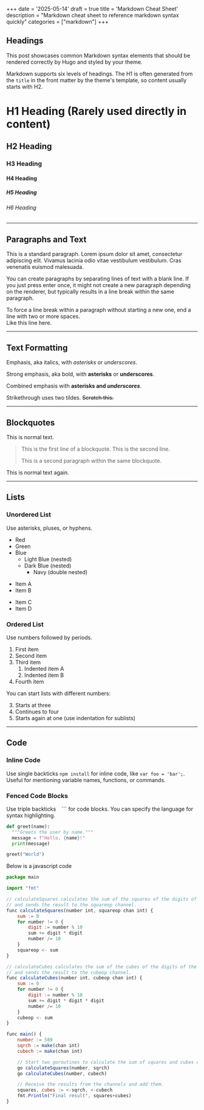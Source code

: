 +++
date = '2025-05-14'
draft = true
title = 'Markdown Cheat Sheet'
description = "Markdown cheat sheet to reference markdown syntax quickly"
categories = ["markdown"]
+++

## Headings

This post showcases common Markdown syntax elements that should be rendered correctly by Hugo and styled by your theme.

Markdown supports six levels of headings. The H1 is often generated from the `title` in the front matter by the theme's template, so content usually starts with H2.

# H1 Heading (Rarely used directly in content)

## H2 Heading

### H3 Heading

#### H4 Heading

##### H5 Heading

###### H6 Heading

---

## Paragraphs and Text

This is a standard paragraph. Lorem ipsum dolor sit amet, consectetur adipiscing elit. Vivamus lacinia odio vitae vestibulum vestibulum. Cras venenatis euismod malesuada.

You can create paragraphs by separating lines of text with a blank line. If you just press enter once, it might not create a new paragraph depending on the renderer, but typically results in a line break within the same paragraph.

To force a line break within a paragraph without starting a new one, end a line with two or more spaces.  
Like this line here.

---

## Text Formatting

Emphasis, aka italics, with _asterisks_ or _underscores_.

Strong emphasis, aka bold, with **asterisks** or **underscores**.

Combined emphasis with **asterisks and _underscores_**.

Strikethrough uses two tildes. ~~Scratch this.~~

---

## Blockquotes

This is normal text.

> This is the first line of a blockquote.
> This is the second line.
>
> This is a second paragraph within the same blockquote.

This is normal text again.

---

## Lists

### Unordered List

Use asterisks, pluses, or hyphens.

- Red
- Green
- Blue
  - Light Blue (nested)
  - Dark Blue (nested)
    - Navy (double nested)

* Item A
* Item B

- Item C
- Item D

### Ordered List

Use numbers followed by periods.

1.  First item
2.  Second item
3.  Third item
    1. Indented item A
    2. Indented item B
4.  Fourth item

You can start lists with different numbers:

3.  Starts at three
4.  Continues to four
5.  Starts again at one (use indentation for sublists)

---

## Code

### Inline Code

Use single backticks `npm install` for inline code, like `var foo = 'bar';`. Useful for mentioning variable names, functions, or commands.

### Fenced Code Blocks

Use triple backticks ` ` ``` for code blocks. You can specify the language for syntax highlighting.

```python:python.py
def greet(name):
  """Greets the user by name."""
  message = f"Hello, {name}!"
  print(message)

greet("World")
```

Below is a javascript code

```javascript:test.js
package main

import "fmt"

// calculateSquares calculates the sum of the squares of the digits of the given number
// and sends the result to the squareop channel.
func calculateSquares(number int, squareop chan int) {
	sum := 0
	for number != 0 {
		digit := number % 10
		sum += digit * digit
		number /= 10
	}
	squareop <- sum
}

// calculateCubes calculates the sum of the cubes of the digits of the given number
// and sends the result to the cubeop channel.
func calculateCubes(number int, cubeop chan int) {
	sum := 0
	for number != 0 {
		digit := number % 10
		sum += digit * digit * digit
		number /= 10
	}
	cubeop <- sum
}

func main() {
	number := 589
	sqrch := make(chan int)
	cubech := make(chan int)

	// Start two goroutines to calculate the sum of squares and cubes of the digits.
	go calculateSquares(number, sqrch)
	go calculateCubes(number, cubech)

	// Receive the results from the channels and add them.
	squares, cubes := <-sqrch, <-cubech
	fmt.Println("Final result", squares+cubes)
}
```
